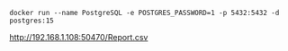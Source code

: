 `docker run --name PostgreSQL -e POSTGRES_PASSWORD=1 -p 5432:5432 -d postgres:15`

http://192.168.1.108:50470/Report.csv